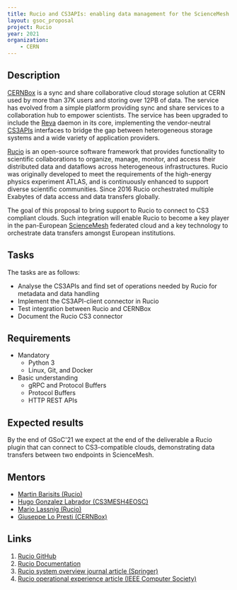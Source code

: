 ```yaml
---
title: Rucio and CS3APIs: enabling data management for the ScienceMesh cloud
layout: gsoc_proposal
project: Rucio
year: 2021
organization:
    - CERN
---
```


## Description

[CERNBox](https://cernbox.web.cern.ch/cernbox/) is a sync and share collaborative cloud storage solution at CERN used by more than 37K users and storing over 12PB of data. The service has evolved from a simple platform providing sync and share services to a collaboration hub to empower scientists. The service has been upgraded to include the [Reva](https://reva.link) daemon in its core, implementing the vendor-neutral [CS3APIs](https://cs3org.github.io/cs3apis/) interfaces to bridge the gap between heterogeneous storage systems and a wide variety of application providers.

[Rucio](https://rucio.cern.ch) is an open-source software framework that provides functionality to scientific collaborations to organize, manage, monitor, and access their distributed data and dataflows across heterogeneous infrastructures. Rucio was originally developed to meet the requirements of the high-energy physics experiment ATLAS, and is continuously enhanced to support diverse scientific communities. Since 2016 Rucio orchestrated multiple Exabytes of data access and data transfers globally.

The goal of this proposal to bring support to Rucio to connect to CS3 compliant clouds. Such integration will enable Rucio to become a key player in the pan-European [ScienceMesh](https://cs3mesh4eosc.eu/) federated cloud and a key technology to orchestrate data transfers amongst European institutions.

## Tasks

The tasks are as follows:
 * Analyse the CS3APIs and find set of operations needed by Rucio for metadata and data handling
 * Implement the CS3API-client connector in Rucio
 * Test integration between Rucio and CERNBox
 * Document the Rucio CS3 connector

## Requirements

 * Mandatory
   * Python 3
   * Linux, Git, and Docker
 * Basic understanding
   * gRPC and Protocol Buffers
   * Protocol Buffers
   * HTTP REST APIs

## Expected results

By the end of GSoC'21 we expect at the end of the deliverable a Rucio plugin that can connect to CS3-compatible clouds, demonstrating data transfers between two endpoints in ScienceMesh.

## Mentors
 * [Martin Barisits (Rucio)](mailto:martin.barisits@cern.ch)
 * [Hugo Gonzalez Labrador (CS3MESH4EOSC)](mailto:hugo.gonzalez.labrador@cern.ch)
 * [Mario Lassnig (Rucio)](mailto:mario.lassnig@cern.ch)
 * [Giuseppe Lo Presti (CERNBox)](mailto:giuseppe.lopresti@cern.ch)

## Links
 1. [Rucio GitHub](https://github.com/rucio/rucio)
 2. [Rucio Documentation](https://rucio.readthedocs.io/en/latest/)
 2. [Rucio system overview journal article (Springer)](https://doi.org/10.1007/s41781-019-0026-3)
 3. [Rucio operational experience article (IEEE Computer Society)](http://sites.computer.org/debull/A20mar/p9.pdf)
